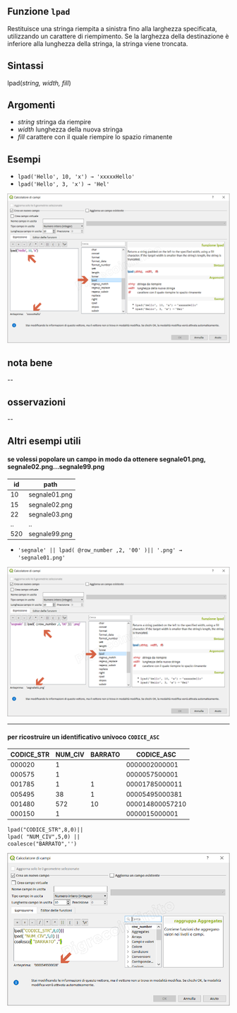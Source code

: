 ## Funzione `lpad`

Restituisce una stringa riempita a sinistra fino alla larghezza specificata, utilizzando un carattere di riempimento. Se la larghezza della destinazione è inferiore alla lunghezza della stringa, la stringa viene troncata.

## Sintassi

lpad(_string, width, fill_)

## Argomenti

* _string_ stringa da riempire
* _width_ lunghezza della nuova stringa
* _fill_ carattere con il quale riempire lo spazio rimanente

## Esempi

* `lpad('Hello', 10, 'x') → 'xxxxxHello'`
* `lpad('Hello', 3, 'x') → 'Hel'`

![](/img/stringhe_di_testo/lpad/lpad1.png)

## nota bene

--

## osservazioni

--
## Altri esempi utili

#### se volessi popolare un campo in modo da ottenere segnale01.png, segnale02.png...segnale99.png

id|path
--|---
10|segnale01.png
15|segnale02.png
22|segnale03.png
..|..
520|segnale99.png

* `'segnale' || lpad( @row_number ,2, '00' )|| '.png' → 'segnale01.png'`

![](/img/stringhe_di_testo/lpad/lpad2.png)

---
#### per ricostruire un identificativo univoco `CODICE_ASC`

CODICE_STR|NUM_CIV|BARRATO|CODICE_ASC
----------|-------|-------|-------
000020|1||0000002000001
000575|1||0000057500001
001785|1|1|00001785000011
005495|38|1|00005495000381
001480|572|10|000014800057210
000150|1||0000015000001

```
lpad("CODICE_STR",8,0)||
lpad( "NUM_CIV",5,0) ||
coalesce("BARRATO",'')
```

![](/img/stringhe_di_testo/lpad/lpad3.png)
